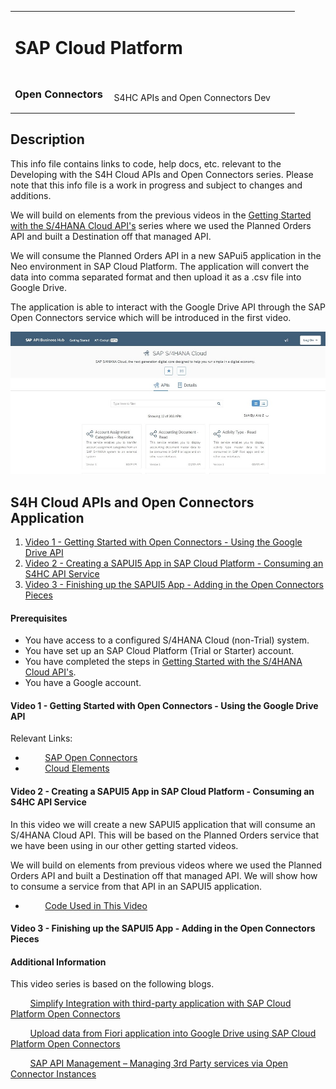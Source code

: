 <table width=100% border=0>
<tr ><td colspan=2><h1>SAP Cloud Platform</h1></td></tr>
<tr><td><h3>Open Connectors</h3></td><td width=66%></br>&nbsp;S4HC APIs and Open Connectors Dev</td>
</table>

## Description

This info file contains links to code, help docs, etc. relevant to the Developing with the S4H Cloud APIs and Open Connectors series. Please note that this info file is a work in progress and subject to changes and additions.

We will build on elements from the previous videos in the [Getting Started with the S/4HANA Cloud API's](gettingstarteds4hcloudapis.md) series where we used the Planned Orders API and built a Destination off that managed API. 

We will consume the Planned Orders API in a new SAPui5 application in the Neo environment in SAP Cloud Platform. The application will convert the data into comma separated format and then upload it as a .csv file into Google Drive.

The application is able to interact with the Google Drive API through the SAP Open Connectors service which will be introduced in the first video.

<img src="../images/api.jpg">

## <a name="gss4hapi"></a>S4H Cloud APIs and Open Connectors Application
1) [Video 1 - Getting Started with Open Connectors - Using the Google Drive API](#v1ocgda)
1) [Video 2 - Creating a SAPUI5 App in SAP Cloud Platform - Consuming an S4HC API Service](#v2sascp)
1) [Video 3 - Finishing up the SAPUI5 App - Adding in the Open Connectors Pieces](#v3sascpoc)

#### Prerequisites

* You have access to a configured S/4HANA Cloud (non-Trial) system.
* You have set up an SAP Cloud Platform (Trial or Starter) account.
* You have completed the steps in [Getting Started with the S/4HANA Cloud API's](gettingstarteds4hcloudapis.md).
* You have a Google account.

#### <a name="v1ocgda"></a>Video 1 - Getting Started with Open Connectors - Using the Google Drive API



Relevant Links:

* &nbsp;&nbsp;&nbsp;&nbsp;&nbsp;&nbsp;&nbsp;&nbsp;[SAP Open Connectors](https://help.openconnectors.ext.hana.ondemand.com/home)
* &nbsp;&nbsp;&nbsp;&nbsp;&nbsp;&nbsp;&nbsp;&nbsp;[Cloud Elements](https://cloud-elements.com/)

#### <a name="v2sascp"></a>Video 2 - Creating a SAPUI5 App in SAP Cloud Platform - Consuming an S4HC API Service

In this video we will create a new SAPUI5 application that will consume an S/4HANA Cloud API. This will be based on the Planned Orders service that we have been using in our other getting started videos.

We will build on elements from previous videos where we used the Planned Orders API and built a Destination off that managed API. We will show how to consume a service from that API in an SAPUI5 application.

*  &nbsp;&nbsp;&nbsp;&nbsp;&nbsp;&nbsp;&nbsp;&nbsp;[Code Used in This Video](/code/GglDrvApp.txt)

#### <a name="v3sascpoc"></a>Video 3 - Finishing up the SAPUI5 App - Adding in the Open Connectors Pieces

#### Additional Information

This video series is based on the following blogs.

&nbsp;&nbsp;&nbsp;&nbsp;&nbsp;&nbsp;&nbsp;&nbsp;[Simplify Integration with third-party application with SAP Cloud Platform Open Connectors](https://blogs.sap.com/2018/09/24/blog-series-simplify-integration-with-third-party-application-with-sap-cloud-platform-open-connectors/)

&nbsp;&nbsp;&nbsp;&nbsp;&nbsp;&nbsp;&nbsp;&nbsp;[Upload data from Fiori application into Google Drive using SAP Cloud Platform Open Connectors](https://blogs.sap.com/2017/12/05/part-2-discover-explore-and-consume-s4-hana-cloud-apis-in-sap-api-business-hub/)

&nbsp;&nbsp;&nbsp;&nbsp;&nbsp;&nbsp;&nbsp;&nbsp;[SAP API Management – Managing 3rd Party services via Open Connector Instances](https://blogs.sap.com/2019/02/20/sap-api-management-managing-3rd-party-services-via-open-connector-instances/)


